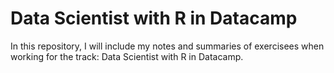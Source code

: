 # Data Scientist with R in Datacamp
In this repository, I will include my notes and summaries of exercisees when working for the track: Data Scientist with R in Datacamp.

